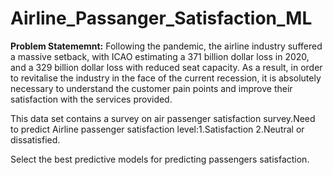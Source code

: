 # Airline_Passanger_Satisfaction_ML
**Problem Statememnt:**
Following the pandemic, the airline industry suffered a massive setback, with ICAO estimating a 371 billion dollar loss in 2020, and a 329 billion dollar loss with reduced seat capacity. As a result, in order to revitalise the industry in the face of the current recession, it is absolutely necessary to understand the customer pain points and improve their satisfaction with the services provided.

This data set contains a survey on air passenger satisfaction survey.Need to predict Airline passenger satisfaction level:1.Satisfaction 2.Neutral or dissatisfied.

Select the best predictive models for predicting passengers satisfaction.

